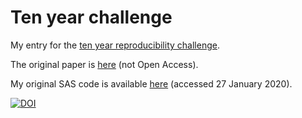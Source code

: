 # Ten year challenge

My entry for the [ten year reproducibility challenge](https://github.com/ReScience/ten-years).

The original paper is [here](https://onlinelibrary.wiley.com/doi/abs/10.1002/sim.1927) (not Open Access). 

My original SAS code is available [here](https://www.thl.fi/publications/monica/chd_seasonal/appendix.htm) (accessed 27 January 2020).

[![DOI](https://zenodo.org/badge/236288641.svg)](https://zenodo.org/badge/latestdoi/236288641)
